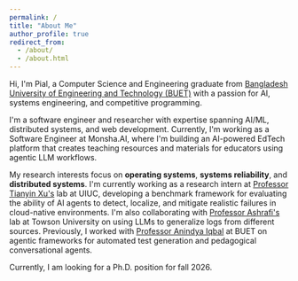 ```yaml
---
permalink: /
title: "About Me"
author_profile: true
redirect_from: 
  - /about/
  - /about.html
---
```


Hi, I'm Pial, a Computer Science and Engineering graduate from [Bangladesh University of Engineering and Technology (BUET)](https://www.buet.ac.bd/) with a passion for AI, systems engineering, and competitive programming.

I'm a software engineer and researcher with expertise spanning AI/ML, distributed systems, and web development. Currently, I'm working as a Software Engineer at Monsha.AI, where I'm building an AI-powered EdTech platform that creates teaching resources and materials for educators using agentic LLM workflows.

My research interests focus on **operating systems**, **systems reliability**, and **distributed systems**. I'm currently working as a research intern at [Professor Tianyin Xu's](https://tianyin.github.io/) lab at UIUC, developing a benchmark framework for evaluating the ability of AI agents to detect, localize, and mitigate realistic failures in cloud-native environments. I'm also collaborating with [Professor Ashrafi's](https://scholar.google.com/citations?user=lPz7L8kAAAAJ&hl=en) lab at Towson University on using LLMs to generalize logs from different sources. Previously, I worked with [Professor Anindya Iqbal](https://scholar.google.com/citations?user=jAuiNFgAAAAJ&hl=en) at BUET on agentic frameworks for automated test generation and pedagogical conversational agents.

Currently, I am looking for a Ph.D. position for fall 2026.